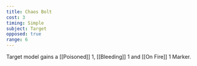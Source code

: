 ```yaml
---
title: Chaos Bolt
cost: 3
timing: Simple
subject: Target
opposed: true
range: 6
---
```

Target model gains a [[Poisoned]] 1, [[Bleeding]] 1 and [[On Fire]] 1 Marker.